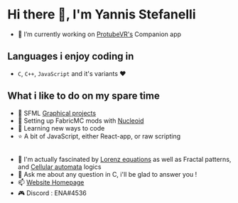 # Hi there 👋, I'm Yannis Stefanelli

- 🔭 I’m currently working on <a href="https://github.com/ProTubeVR">ProtubeVR's</a> Companion app
## Languages i enjoy coding in 
- `C`, `C++`, `JavaScript` and it's variants ❤️

## What i like to do on my spare time
- 🎨 SFML <a href="https://github.com/stars/Ena-Shepherd/lists/graphical-projects">Graphical projects</a>
- 👾 Setting up FabricMC mods with <a href="https://github.com/NucleoidMC">Nucleoid</a>
- 🌱 Learning new ways to code
- ⭐ A bit of JavaScript, either React-app, or raw scripting
##
- 🦋 I'm actually fascinated by <a href="https://www.youtube.com/watch?v=gzLOVYuXE34&list=PLev5hPgb8mPe-SuGFhPG2JbS8tL1XOId-&index=3">Lorenz equations</a> 
as well as Fractal patterns, and <a href="https://www.youtube.com/watch?v=IK7nBOLYzdE">Cellular automata</a> logics
- 💬 Ask me about any question in C, i'll be glad to answer you !
- 📫 <a href="https://yannis-stefanelli.fr">Website Homepage</a>
- 🎮 Discord : ENA#4536
